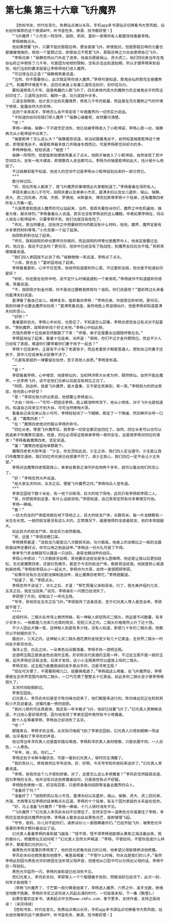# 第七集 第三十六章 飞升魔界
        【告知书友，时代在变化，免费站点难以长存，手机app多书源站点切换看书大势所趋，站长给你推荐的这个换源APP，听书音色多、换源、找书都好使！】
       “飞升魔界！”小杰克一阵惊呼，田刚、莉莉、葛昕一家等所有人都震惊地看着李杨。
       李杨微微点头。
       他如果想要飞升，只要不抵抗那股召唤，便会直接飞升。即使抵抗，但是那股召唤的力量也是缓缓增强的，相信一个星期之后，即使自己不愿意飞升，那股召唤之力也会使得自己飞升。
       “李杨兄弟！”侯静忽然从门外走了进来，他身后便是侯山、虎大虎二，他们四兄弟当年在鬼谷仙府之中修炼了几千年，可是因为地球的限制，没有办法达到渡劫期，所以才跟李杨来到俗世。他们当初的要求就是让李杨带他们进入魔界。
       “可记得当日之语？”侯静微笑着说道。
       “当然，你不需要担心，此次我定带你进入魔界。”李杨可是知道，那鬼谷仙府那完全是魔煞之气，和魔界环境差不多，这四兄弟身上有着三道阵法封印，封印住功力。
       要知道修炼几千年，就是再蠢的人都飞升了，四兄弟体内庞大的魔煞力完全被鬼谷子的阵法封印住了。三道阵法封印，解除一道，功力就提升许多。
       三道全部释放，估计至少达到天魔境界，修炼几千年的能量，而且是在充斥魔煞之气的环境下修炼，能量自然大的恐怖。
       这四个未来高手，李杨怎么会不带走呢？毕竟魔界内一切凭实力说话。
       “不知道你如何将我们带入魔界？”侯静心细着呢，自然要问清楚。
       “呼！”
       李杨一拂袖，侯静一下子就凭空消失，他已经被李杨收入了小乾坤袋，李杨心意一动，侯静再次从小乾坤袋中出来了。
       “袖里乾坤？怎么这么大？”侯静震惊说道，他当初跟着鬼谷子，自然知道袖里乾坤这个绝技，即使是鬼谷子，袖里乾坤最多放几件随身东西而已。可是李杨那空间却大的多。
       李杨神秘地，轻轻说道：“秘密！”
       侯静一阵愕然，但是旋即他便微笑着点了点头，他刚才被收入了小乾坤袋，自然发现了其中空间巨大。足有一栋大楼高，即使数百人进去都可以。李杨为何袖里乾坤如此大，估计是什么绝技了。
       不过侯静却是不知道，他进入的空间不过是李杨从小乾坤袋划出来的一部分而已。
       ***
       数分钟过后。
       “好，现在所有人都来了，我飞升魔界的事情想必大家都知道了。”李杨看着在场所有人。
       李硕夫妻以及儿子可可，田刚夫妻以及弟弟小杰克，葛溥夫妇以及女儿葛昕，侯山、侯静、虎大、虎二四兄弟，杰瑞、杰西、罗德成、米斯霍夫、博克拉斯等李杨十个徒弟，还有魔策四老所有人齐集一堂。
       “凡是愿意和我进入魔界的可以站起来，当然，我首先要告诉你们，魔界之中危机遍地，强者为尊，厮杀惨烈。”李杨看着众人说道。其实也没有李杨说的这么糟糕。毕竟如果李杨在，将众人收在小乾坤袋中，只要李杨不死，他们也就没有危险了。
       “师兄，我当然要去，这俗世之中想要研究丹药都没有什么材料，哈哈，魔界，魔界定是有许多草药材料等等。”小杰克第一个站了起来。
       田刚和莉莉也站了起来。
       “师兄，我和田刚的命也算师兄你救的，而且田刚的师尊也是魔界中人，他肯定是要过去的。他过去，我还不过去吗？更何况，俗世中已经没有了挑战性，到魔界去玩玩也不错。”莉莉笑嘻嘻着说道。
       “我们四人原因就不必说了吧。”侯静微微一笑说道，李杨点了点头。
       “小叔，我也去！”葛昕猛地站了起来。
       李杨看着葛昕，心中不仅苦笑，他自然知道葛昕的心意，不过葛昕这般，他也是不知道如何是好？
       “昕昕，你还是在俗世中吧，说不定什么时候就遇到一个男孩呢。”李杨装作不知道葛昕的感情，笑着说道。
       “不，我刚刚才到金丹期，你不是说过要教我修炼吗？爸妈，你们说是吧？”葛昕转过头来看向葛溥夫妇说道。
       葛溥看了看自己女儿，眼神复杂，旋即看向李杨：“李杨兄弟，你就答应昕昕吧。更何况，我和你嫂子也要去魔界玩玩呢！”葛溥笑着说道，虽然他脸上笑容很灿烂，但是李杨却知道葛溥夫妇的苦心。
       “好吧！”
       看着葛昕目光，李杨心中长叹，也答应了。不知道怎么回事，李杨总感觉自己有点对不起葛昕。“等到魔界，就帮昕昕找个好丈夫吧。”李杨心中如此想。
       杰瑞杰西等十位徒弟忽然都跪了下来：“师尊，弟子定是要永远跟随师尊左右。”
       李杨猛地站了起来，看着十位徒弟，冷声道：“胡闹，你们不过才金丹期而已。而且不少人已经有了家庭，难道你们要带着你们妻子孩子一起去？”
       李杨十位徒弟中，正是有不少有了老婆孩子，而且老婆孩子都是普通人。想到自己的妻子还孩子，其中几位徒弟有点犹豫不决了。
       “凡是有家庭的一律要留在俗世，至于其他人自愿。”李杨宣布道。
       ……
       “哥！”
       李硕看着李杨，心中难受，他是修仙的，当初拜洪帮大长老为师，既然修仙，自然不能去魔界。一旦李杨飞升，说不定他们兄弟以后就没有相见之日了。
       “阿硕，别这样，我是飞升魔界，是大喜事，又不是生死离别，笑一笑。”李杨努力的挤出笑容，他何尝心中好受？
       “恩！”李硕也努力挤出笑容，他想要让李杨高兴。
       “大伯！呜呜~~~”可可一把抱住李杨，脸上眼泪哗哗流下，他从小修炼，对于飞升也是知道的。知道自己将来见不到大伯，可可当然嚎啕大哭。
       看着自己亲兄弟以及小可可，李杨轻轻闭了一下眼睛，稳定了一下情绪，然后睁开长呼一口气，道：“魔策四老！”
       “在！”魔策四老绝对的服从李杨的命令。
       “四位长老，等我飞升魔界后，我李家一切安全都交给四位了。自然，四位长老可以也可以挑选弟子传魔策宗道统。但是，四位必须保证我弟弟李杨一家的安全。这是我李杨对四位的请求！”李杨看着魔策四老，坚定说道。
       “蓬！”魔策四老猛地单膝跪下。
       魔策四老老大陈甲道：“少主，你无须如此说，少主之命，我们四人定当遵守。少主能让我们传魔策宗道统，我们四位师兄弟已经感激不尽了。请少主放心，我们四位一定不会让少主失望。”
       李杨对这魔策四老很是放心，单单在黄泉之海守护血雨两千多年，就可以看出他们的忠心了。
       “好！”李杨忽然大声说道。
       “给大家五天时间，五天之后，便是飞升魔界之时。”李杨向众人宣布道。
       ***
       李家庄园地下数十米处，有一地下训练场，巨大的地下场地，此刻只有李杨和李硕二人。
       “哥，你把我带到这里，有什么话就说吧。”李硕知道，自己哥哥定然有许多事情交代他。
       李杨一拂袖。
       “轰！”
       一巨大的龙的尸体猛地砸在地下场地之上，巨大的蛟龙尸体，长数百米，每一片龙鳞都有一米左右长宽。一般的蛟龙是没有这么大的，正常情况下，越是强悍的龙或者蛟龙，他的本体就越大。
       如此巨大的蛟龙尸体，蛟龙实力自然极强。
       “哥，这是？”李硕目瞪口呆。
       李杨微笑着道：“这蛟龙乃是度过八次散妖天劫，功力极高，他身上的龙鳞比之一般的法器防御战甲还要好点，你可以用之制造战甲。”李杨这一份大礼可是了不得。
       单单专门多龙鳞就可以建造一只战队，身穿龙鳞战甲的战队。
       李硕心中感动：“八次散妖天劫啊，哥他要杀这蛟龙是多么困难啊，他这是让我以后更加轻松，无论是魔策四老，还是红色魄令，甚至于今天的蛟龙尸体，都是哥送给我。他就是担心我遇到麻烦啊。”李杨和李硕从小一起长大，李杨作为大哥，自然一直很照顾李硕。
       “如果你没有办法切割龙鳞制造战甲，就让魔策四老帮忙。”李杨提醒道。
       “知道了，哥。”李硕点头。
       李杨忽然不说话了，许久之后，才道：“帮忙照看父亲和母亲。行了，我先离开纽约几天，五天之后，我定当回来。”说完，李杨身形一闪便已经消失了。
       李硕想了片刻，却取出了一传讯玉简。
       “爷爷，哥他将在五天之后飞升。”李硕就传了这条信息，至于幻光真人等人是否会来，李硕就不管了。
       ****
       这段时间，二锅头在市场上竟然奇缺，有一神秘人疯狂购买二锅头，而且是不问数量，有多少买多少。一般都是几仓库几仓库的购买，短短三天之内，二锅头价格竟然上升了近十倍。
       不少人因此大赚一笔，这神秘人到底有多少钱，没有人知道，即使几十车的二锅头酒，他都可以不眨眼的买下。
       据估计，三天之内，这神秘人买二锅头酒花费的金钱至少有几十亿美金，全世界二锅头一时间处于断货状态。
       海洋上空，白云之间，一朵青色云朵飘荡着，李杨手执一透明玉瓶。
       这透明玉瓶正是装金色血液的玉瓶，形状和古代装酒的玉瓶一样，不过这玉瓶不是一般的玉瓶，起先李杨还没有注意，后来才发现，这小小玉瓶竟然可以盛放上吨的二锅头。
       李杨怎知，这玉瓶乃是魔君级别高手拿出手的，岂是寻常玉瓶？
       “现在可方便了，不需要刚喝几口，就要换瓶酒了。”李杨就这么喝着，在飞升魔界前，李杨便是在全世界范围内收购二锅头，一口气花费了整整五十亿美金。如此多的二锅头至少够李杨喝很久了。
       五天时间眨眼即过。
       李家庄园处。
       幻光真人、李风俞夫妇甚至于陈剑峰也赶来了，他们都是来送行的。陈剑峰此刻正在和莉莉和小杰克说着话，还嘱托着一旁的田刚。
       “我孙儿修的可这真是快，我还有一年半载才飞升，他却已经要飞升了。”幻光真人笑眯眯说道，不过他心里却很奇怪，因为他发现了李家庄园中竟然有不少修魔者。
       数十人在等着李杨，李杨自己却消失了五天。
       “呼！”
       脚踏青云，李杨手执玉瓶，从天际闪电般飞到了李家庄园前，幻光真人只感到眼睛一阵迷糊，似乎看到了李寻欢的声音。
       他记得当年寻欢真人也是喜欢踏云喝酒，李杨和寻欢真人身材很像，只是衣服不同，一人白色，一人黑色。
       “爷爷，爸，妈，你们……”
       李杨还处于半醉半醒状态，可是一看到幻光真人，顿时完全清醒了。
       “我的乖孙儿，修炼竟然比爷爷还快。好，好啊，今天爷爷和你爸妈来送你了。”幻光真人笑着说道。
       “李杨，爸有你这个儿子感到骄傲，对了，这里怎么这么多修魔者？”李风俞忽然疑惑说道，因为李杨的关系，他并没有对这些修魔者如何，只是感觉有点不舒服。
       李杨脸色微微一变，却没有回答，只是转身看向田刚等准备去魔界的众人。
       “准备好了吗？”
       “准备好了！”田刚莉莉以及小杰克，葛溥夫妇以及葛昕，侯山、侯静、虎大、虎二四兄弟，杰瑞、杰西等五位李杨的徒弟都点头应道，李杨的十个徒弟，有五个因为家庭的关系留在俗世。
       “好，马上准备飞升魔界！”李杨一拂袖，十几人顿时消失不见。
       “飞升魔界？”幻光真人李风俞夫妇不仅愣住了，忽然天空中一道黑色光华笼罩住了李杨，李杨完全放弃抵抗魔界的召唤，李杨身上散发出丝丝黑色光芒，旋即慢慢飞起。
       “爷爷，爸妈，孙儿对不起你们，请原谅孙儿一直隐瞒着你们。”已经开始飞升，被黑色光华笼罩的李杨才颤抖着说出了话。
       幻光真人看着李杨的身影越飞越高：“怪不得，怪不得李杨他能够从黄泉之海活着出来。我的傻孙儿，修魔修仙又如何呢？”幻光真人忽然大声喊道：“李杨，不管如何，不管你变成什么样样子，都是我幻光的孙儿。”
       被黑色光华笼罩的李杨笑了，他的目光却看向自己的父母，他希望父母能够原谅他修魔。
       李风俞夫妇也微笑着向他摆手，嘴里高喊着：“不管什么时候，你永远是我们的儿子。”虽然李杨此刻因为黑色光华的原因无法听得父母声音，但是他从口型中可以分辨出父母的话，李杨不仅一阵轻松。
       黑色光华猛然一闪，李杨的身影就已经消失不见。
       而幻光真人、李风俞夫妇、李硕等人一个个都摆着手告别，而眼泪却已经流下，此次一别，何年才能相聚？
       （李杨飞升魔界了，寸芒第一部分算是结束了，李杨进入魔界，六界之中，高手无数，绝境宝地数不胜数，李杨的寻觅之途将进入风起云涌的时代，一切皆是未知，下一集《飘雪》。）
       如果您喜欢这本书，请来起点中文网www.cmFu.com，章节更多，支持作者，支持正版阅读！（未完待续）
       【告知书友，时代在变化，免费站点难以长存，手机app多书源站点切换看书大势所趋，站长给你推荐的这个换源APP，听书音色多、换源、找书都好使！】